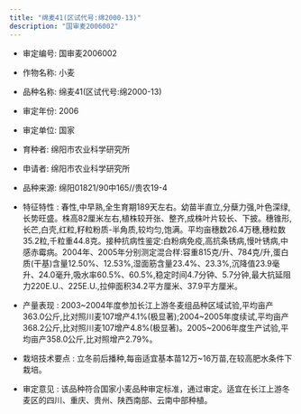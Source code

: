 ```yaml
---
title: "绵麦41(区试代号:绵2000-13)"
description: "国审麦2006002"
---
```

* 审定编号:  国审麦2006002

*  作物名称:  小麦

*  品种名称:  绵麦41(区试代号:绵2000-13)

*  审定年份:  2006

*  审定单位:  国家

* 育种者:  绵阳市农业科学研究所

*  申请者:  绵阳市农业科学研究所

*  品种来源:  绵阳01821/90中165//贵农19-4

*  特征特性 : 
春性,中早熟,全生育期189天左右。幼苗半直立,分蘖力强,叶色深绿,长势旺盛。株高82厘米左右,植株较开张、整齐,成株叶片较长、下披。穗锥形,长芒,白壳,红粒,籽粒粉质-半角质,较均匀,饱满。平均亩穗数26.4万穗,穗粒数35.2粒,千粒重44.8克。接种抗病性鉴定:白粉病免疫,高抗条锈病,慢叶锈病,中感赤霉病。2004年、2005年分别测定混合样:容重815克/升、784克/升,蛋白质(干基)含量12.50%、12.53%,湿面筋含量23.4%、23.3%,沉降值23.9毫升、24.0毫升,吸水率60.5%、60.5%,稳定时间4.7分钟、5.7分钟,最大抗延阻力220E.U.、225E.U.,拉伸面积34.2平方厘米、37.9平方厘米。
 
*  产量表现 : 
2003~2004年度参加长江上游冬麦组品种区域试验,平均亩产363.0公斤,比对照川麦107增产4.1%(极显著);2004~2005年度续试,平均亩产368.2公斤,比对照川麦107增产4.8%(极显著)。2005~2006年度生产试验,平均亩产358.0公斤,比对照增产2.79%。

*  栽培技术要点 : 
立冬前后播种,每亩适宜基本苗12万~16万苗,在较高肥水条件下栽培。

*  审定意见 : 
该品种符合国家小麦品种审定标准，通过审定。适宜在长江上游冬麦区的四川、重庆、贵州、陕西南部、云南中部种植。
